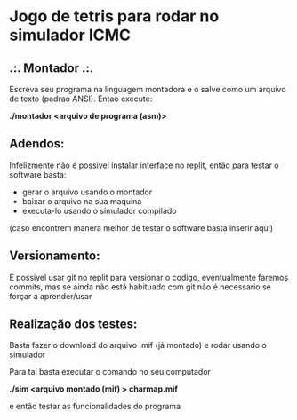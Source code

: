 # Jogo de tetris para rodar no simulador ICMC

## .:. Montador .:.

Escreva seu programa na linguagem montadora e o salve
como um arquivo de texto (padrao ANSI). Entao execute:
		
**./montador <arquivo de programa (asm)> <arquivo mif de saida>**

## Adendos:
Infelizmente não é possivel instalar interface no replit, então para testar o software basta: 
- gerar o arquivo usando o montador
- baixar o arquivo na sua maquina
- executa-lo usando o simulador compilado

(caso encontrem manera melhor de testar o software basta inserir aqui)

## Versionamento:
É possivel usar git no replit para versionar o codigo, eventualmente faremos commits, mas se ainda não está habituado com git não é necessario se forçar a aprender/usar

## Realização dos testes:
Basta fazer o download do arquivo .mif (já montado) e rodar usando o simulador

Para tal basta executar o comando no seu computador

**./sim <arquivo montado (mif) > charmap.mif**

e então testar as funcionalidades do programa